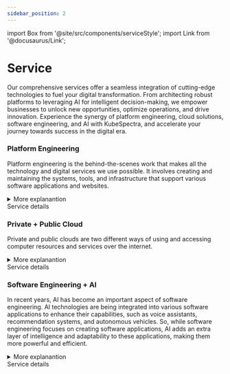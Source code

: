 ```yaml
---
sidebar_position: 2
---
```

import Box from '@site/src/components/serviceStyle';
import Link from '@docusaurus/Link';

# Service

Our comprehensive services offer a seamless integration of cutting-edge technologies to fuel your digital transformation. From architecting robust platforms to leveraging AI for intelligent decision-making, we empower businesses to unlock new opportunities, optimize operations, and drive innovation. Experience the synergy of platform engineering, cloud solutions, software engineering, and AI with KubeSpectra, and accelerate your journey towards success in the digital era.


<Box color="#6CA8B730">
<h3>Platform Engineering</h3>

Platform engineering is the behind-the-scenes work that makes all the technology and digital services we use possible. It involves creating and maintaining the systems, tools, and infrastructure that support various software applications and websites. 

<details>
<summary>More explanantion</summary>
Imagine a platform as a big, interconnected structure that allows different software programs to work together smoothly, just like a complex network of roads and highways. Platform engineers are like the skilled architects and builders who design and construct this digital infrastructure.

They ensure that the servers, networks, and databases that power our digital world are reliable, secure, and efficient. They also develop software tools and processes that enable different applications to communicate and share information with each other
</details>
<div style={{margin:"auto", width: "30%"}}>
    <Link style={{backgroundColor: "white"}} className="button button--secondary button--lg" to="/docs/service/platform">Service details</Link>
</div>
</Box>

<Box color="#6CA8B730">
<h3>Private + Public Cloud</h3> 

Private and public clouds are two different ways of using and accessing computer resources and services over the internet.

<details>
<summary>More explanantion</summary>
A private cloud is like having your own personal space in the digital world. It involves setting up a dedicated infrastructure, like servers and storage systems, that is exclusively used by a single organization or individual. It provides more control and security because only authorized people can access and manage the resources in the private cloud. It's like having your own private garden where you can control who enters and what you grow.

On the other hand, a public cloud is like a shared space where many people and organizations can access and use computer resources. It is provided by companies like Amazon, Google, and Microsoft, who have built huge infrastructures to host and manage these resources. The public cloud allows individuals and businesses to use computing power, storage, and software applications on a pay-as-you-go basis. It's like living in an apartment building where you share the common areas with other people.

In summary, a private cloud is a dedicated and controlled digital space, while a public cloud is a shared and accessible space where resources are provided by a third-party company. Both private and public clouds have their own advantages and are used by individuals and organizations depending on their specific needs and preferences.
</details>
<div style={{margin:"auto", width: "30%"}}>
    <Link style={{backgroundColor: "white"}} className="button button--secondary button--lg" to="/docs/service/cloud">Service details</Link>
</div>
</Box>

<Box color="#6CA8B730">
<h3>Software Engineering + AI</h3> 

In recent years, AI has become an important aspect of software engineering. AI technologies are being integrated into various software applications to enhance their capabilities, such as voice assistants, recommendation systems, and autonomous vehicles. So, while software engineering focuses on creating software applications, AI adds an extra layer of intelligence and adaptability to these applications, making them more powerful and efficient.

<details>
<summary>More explanantion</summary>
Software engineering is the process of designing, creating, and maintaining computer programs or software applications. It involves using programming languages and various tools to write code and build software that can perform specific tasks or solve problems.

Artificial Intelligence (AI) refers to the development of computer systems that can perform tasks that normally require human intelligence, such as understanding natural language, recognizing images, or making decisions. AI involves creating algorithms and models that enable computers to learn from data, adapt, and make predictions or decisions.
</details>

<div style={{margin:"auto", width: "30%"}}>
    <Link style={{backgroundColor: "white"}} className="button button--secondary button--lg" to="/docs/service/software">Service details</Link>
</div>
</Box>